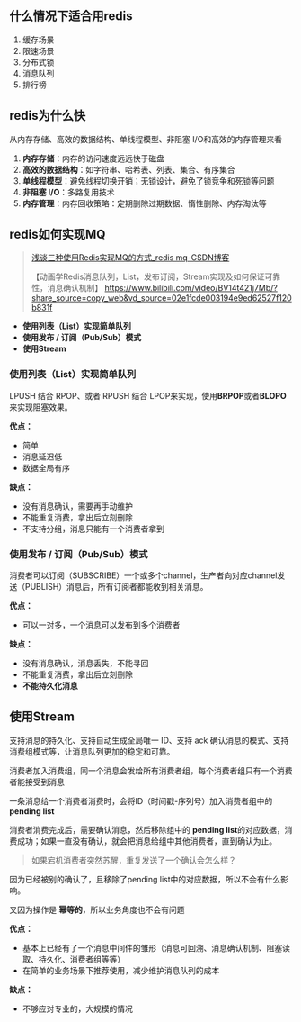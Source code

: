 ## 什么情况下适合用redis
1. 缓存场景
2. 限速场景
3. 分布式锁
4. 消息队列
5. 排行榜
## redis为什么快
从内存存储、高效的数据结构、单线程模型、非阻塞 I/O和高效的内存管理来看
1. **内存存储**：内存的访问速度远远快于磁盘
2. **高效的数据结构**：如字符串、哈希表、列表、集合、有序集合
3. **单线程模型**：避免线程切换开销；无锁设计，避免了锁竞争和死锁等问题
4. **非阻塞 I/O**：多路复用技术
5. **内存管理**：内存回收策略：定期删除过期数据、惰性删除、内存淘汰等
## redis如何实现MQ
> [浅谈三种使用Redis实现MQ的方式_redis mq-CSDN博客](https://blog.csdn.net/qq_44377709/article/details/123411590)
> 
> 【动画学Redis消息队列，List，发布订阅，Stream实现及如何保证可靠性，消息确认机制】 https://www.bilibili.com/video/BV14t421j7Mb/?share_source=copy_web&vd_source=02e1fcde003194e9ed62527f120b831f

- **使用列表（List）实现简单队列**
- **使用发布 / 订阅（Pub/Sub）模式**
- **使用Stream**
### 使用列表（List）实现简单队列
LPUSH 结合 RPOP、或者 RPUSH 结合 LPOP来实现，使用**BRPOP**或者**BLOPO**来实现阻塞效果。

**优点：**
- 简单
- 消息延迟低
- 数据全局有序

**缺点：**
- 没有消息确认，需要再手动维护
- 不能重复消费，拿出后立刻删除
- 不支持分组，消息只能有一个消费者拿到
### 使用发布 / 订阅（Pub/Sub）模式
消费者可以订阅（SUBSCRIBE）一个或多个channel，生产者向对应channel发送（PUBLISH）消息后，所有订阅者都能收到相关消息。

**优点：**
- 可以一对多，一个消息可以发布到多个消费者

**缺点：**
- 没有消息确认，消息丢失，不能寻回
- 不能重复消费，拿出后立刻删除
- **不能持久化消息**
## 使用Stream
支持消息的持久化、支持自动生成全局唯一 ID、支持 ack 确认消息的模式、支持消费组模式等，让消息队列更加的稳定和可靠。

消费者加入消费组，同一个消息会发给所有消费者组，每个消费者组只有一个消费者能接受到消息

一条消息给一个消费者消费时，会将ID（时间戳-序列号）加入消费者组中的 **pending list**

消费者消费完成后，需要确认消息，然后移除组中的 **pending list**的对应数据，消费成功；如果一直没有确认，就会把消息给组中其他消费者，直到确认为止。

> 如果宕机消费者突然苏醒，重复发送了一个确认会怎么样？

因为已经被别的确认了，且移除了pending list中的对应数据，所以不会有什么影响。

又因为操作是 **幂等的**，所以业务角度也不会有问题

**优点：**
- 基本上已经有了一个消息中间件的雏形（消息可回溯、消息确认机制、阻塞读取、持久化、消费者组等等）
- 在简单的业务场景下推荐使用，减少维护消息队列的成本

**缺点：**
- 不够应对专业的，大规模的情况
